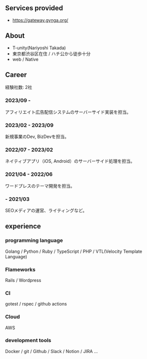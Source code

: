 ## Services provided

- https://gateway.gynga.org/

## About

- T-unity(Nariyoshi Takada)
- 東京都渋谷区在住 / ハチ公から徒歩十分
- web / Native

## Career

経験社数: 2社

### 2023/09 - 

アフィリエイト広告配信システムのサーバーサイド実装を担当。

### 2023/02 - 2023/09

新規事業のDev, BizDevを担当。

### 2022/07 - 2023/02

ネイティブアプリ（iOS, Android）のサーバーサイド処理を担当。

### 2021/04 - 2022/06

ワードプレスのテーマ開発を担当。

### - 2021/03

SEOメディアの運営、ライティングなど。 

## experience

### programming language
Golang / Python / Ruby / TypeScript / PHP / VTL(Velocity Template Language)

### Flameworks
Rails / Wordpress

### CI
gotest / rspec / github actions

### Cloud
AWS

### development tools
Docker / git / Github / Slack / Notion / JIRA ...
